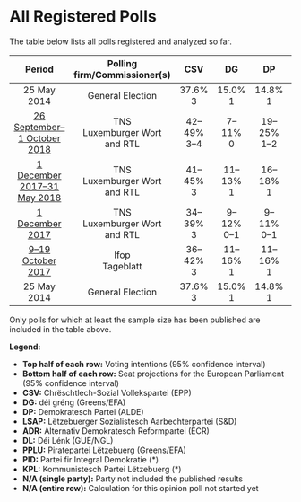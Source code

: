 # All Registered Polls

The table below lists all polls registered and analyzed so far.

| Period     | Polling firm/Commissioner(s) | CSV | DG | DP | LSAP | ADR | DL | PPLU | PID | KPL |
|:----------:|:----------------------------:|:--:|:--:|:--:|:--:|:--:|:--:|:--:|:--:|:--:|
| 25 May 2014 | General Election | 37.6% <br> 3 | 15.0% <br> 1 | 14.8% <br> 1 | 11.8% <br> 1 | 7.5% <br> 0 | 5.8% <br> 0 | 4.2% <br> 0 | 1.8% <br> 0 | 1.5% <br> 0 |
| [26 September–1 October 2018](2018-10-01-TNS.html) | TNS <br> Luxemburger Wort and RTL | 42–49% <br> 3–4 | 7–11% <br> 0 | 19–25% <br> 1–2 | 12–17% <br> 1 | 2–4% <br> 0 | 2–4% <br> 0 | 1–3% <br> 0 | N/A <br> N/A | N/A <br> N/A |
| [1 December 2017–31 May 2018](2018-05-31-TNS.html) | TNS <br> Luxemburger Wort and RTL | 41–45% <br> 3 | 11–13% <br> 1 | 16–18% <br> 1 | 14–16% <br> 1 | 7–9% <br> 0 | 4–6% <br> 0 | N/A <br> N/A | N/A <br> N/A | N/A <br> N/A |
| [1 December 2017](2017-12-01-TNS.html) | TNS <br> Luxemburger Wort and RTL | 34–39% <br> 3 | 9–12% <br> 0–1 | 9–11% <br> 0–1 | 19–23% <br> 1–2 | 7–9% <br> 0 | 7–9% <br> 0 | 2–4% <br> 0 | 1–2% <br> 0 | 2–3% <br> 0 |
| [9–19 October 2017](2017-10-19-Ifop.html) | Ifop <br> Tageblatt | 36–42% <br> 3 | 11–16% <br> 1 | 11–16% <br> 1 | 13–18% <br> 1 | 6–10% <br> 0 | 5–8% <br> 0 | 2–4% <br> 0 | 0–2% <br> 0 | 0–2% <br> 0 |
| 25 May 2014 | General Election | 37.6% <br> 3 | 15.0% <br> 1 | 14.8% <br> 1 | 11.8% <br> 1 | 7.5% <br> 0 | 5.8% <br> 0 | 4.2% <br> 0 | 1.8% <br> 0 | 1.5% <br> 0 |

Only polls for which at least the sample size has been published are included in the table above.

**Legend:**
+ **Top half of each row:** Voting intentions (95% confidence interval)
+ **Bottom half of each row:** Seat projections for the European Parliament (95% confidence interval)
+ **CSV:** Chrëschtlech-Sozial Vollekspartei (EPP)
+ **DG:** déi gréng (Greens/EFA)
+ **DP:** Demokratesch Partei (ALDE)
+ **LSAP:** Lëtzebuerger Sozialistesch Aarbechterpartei (S&D)
+ **ADR:** Alternativ Demokratesch Reformpartei (ECR)
+ **DL:** Déi Lénk (GUE/NGL)
+ **PPLU:** Piratepartei Lëtzebuerg (Greens/EFA)
+ **PID:** Partei fir Integral Demokratie (*)
+ **KPL:** Kommunistesch Partei Lëtzebuerg (*)
+ **N/A (single party):** Party not included the published results
+ **N/A (entire row):** Calculation for this opinion poll not started yet

